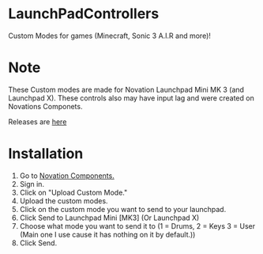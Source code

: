 # LaunchPadControllers
Custom Modes for games (Minecraft, Sonic 3 A.I.R and more)!

# Note
These Custom modes are made for Novation Launchpad Mini MK 3 (and Launchpad X). These controls also may have input lag and were created on Novations Componets.

Releases are [here](https://github.com/HyperHaxStudios/LaunchPadControllers/releases)

# Installation
1. Go to [Novation Components.](https://components.novationmusic.com)
2. Sign in.
3. Click on "Upload Custom Mode."
4. Upload the custom modes.
5. Click on the custom mode you want to send to your launchpad.
6. Click Send to Launchpad Mini [MK3] (Or Launchpad X)
7. Choose what mode you want to send it to (1 = Drums, 2 = Keys 3 = User (Main one I use cause it has nothing on it by default.))
8. Click Send.
